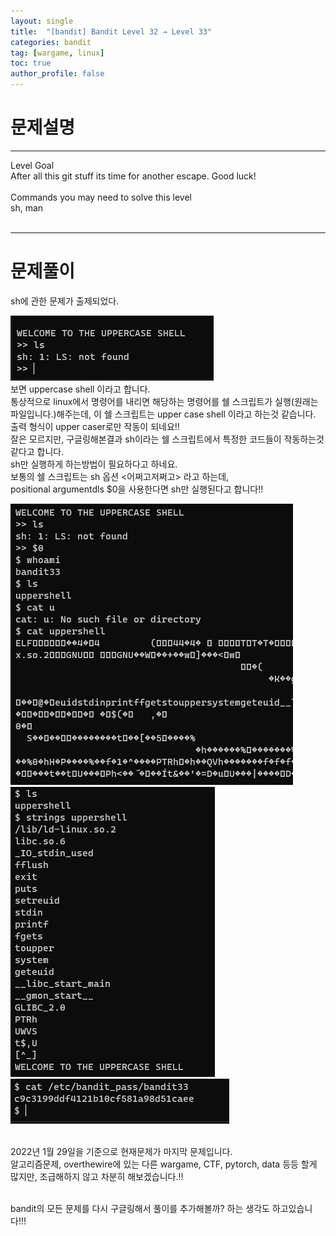 ```yaml
---
layout: single
title:  "[bandit] Bandit Level 32 → Level 33"
categories: bandit
tag: [wargame, linux]
toc: true
author_profile: false
---
```




# 문제설명
<hr size=10 noshade>
Level Goal<br/>
After all this git stuff its time for another escape. Good luck!<br/>
<br/>
Commands you may need to solve this level<br/>
sh, man<br/>
<br/>
<hr size=10 noshade>

# 문제풀이
sh에 관한 문제가 출제되었다.<br/>

<img src="../../images/2022-01-29/bandit33-1.PNG"><br/>
보면 uppercase shell 이라고 합니다.<br/>
통상적으로 linux에서 명령어를 내리면 해당하는 명령어를 쉘 스크립트가 실행(원래는 파일입니다.)해주는데, 이 쉘 스크립트는 upper case shell 이라고 하는것 같습니다.<br/>
출력 형식이 upper caser로만 작동이 되네요!!<br/>
잘은 모르지만, 구글링해본결과 sh이라는 쉘 스크립트에서 특정한 코드들이 작동하는것같다고 합니다.<br/>
sh만 실행하게 하는방법이 필요하다고 하네요.<br/>
보통의 쉘 스크립트는 sh 옵션 <어쩌고저쩌고> 라고 하는데,<br/>
positional argumentdls $0을 사용한다면 sh만 실행된다고 합니다!!<br/>

<img src="../../images/2022-01-29/bandit33-4.PNG"><br/>
<img src="../../images/2022-01-29/bandit33-3.PNG"><br/>
<img src="../../images/2022-01-29/bandit33-2.PNG"><br/>

<p><br/>
2022년 1월 29일을 기준으로 현재문제가 마지막 문제입니다.<br/>
알고리즘문제, overthewire에 있는 다른 wargame, CTF, pytorch, data 등등 할게 많지만, 조급해하지 않고 차분히 해보겠습니다.!!<br/><br/>

bandit의 모든 문제를 다시 구글링해서 풀이를 추가해볼까? 하는 생각도 하고있습니다!!!

</p>

